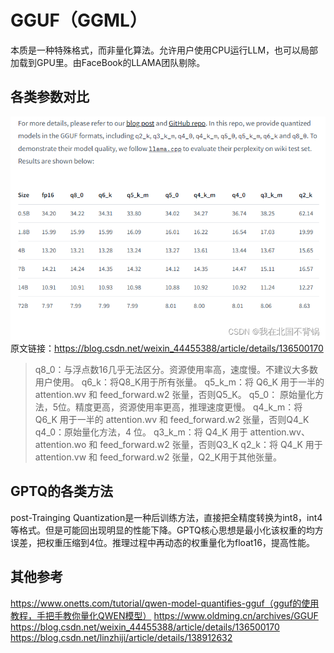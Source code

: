
# GGUF（GGML）
本质是一种特殊格式，而非量化算法。允许用户使用CPU运行LLM，也可以局部加载到GPU里。由FaceBook的LLAMA团队剔除。
## 各类参数对比
![alt text](image.png)
原文链接：https://blog.csdn.net/weixin_44455388/article/details/136500170

> q8_0：与浮点数16几乎无法区分。资源使用率高，速度慢。不建议大多数用户使用。
q6_k：将Q8_K用于所有张量。
q5_k_m：将 Q6_K 用于一半的 attention.wv 和 feed_forward.w2 张量，否则Q5_K。
q5_0： 原始量化方法，5位。精度更高，资源使用率更高，推理速度更慢。
q4_k_m：将 Q6_K 用于一半的 attention.wv 和 feed_forward.w2 张量，否则Q4_K
q4_0：原始量化方法，4 位。
q3_k_m：将 Q4_K 用于 attention.wv、attention.wo 和 feed_forward.w2 张量，否则Q3_K
q2_k：将 Q4_K 用于 attention.vw 和 feed_forward.w2 张量，Q2_K用于其他张量。


## GPTQ的各类方法
post-Trainging Quantization是一种后训练方法，直接把全精度转换为int8，int4等格式。但是可能回出现明显的性能下降。GPTQ核心思想是最小化该权重的均方误差，把权重压缩到4位。推理过程中再动态的权重量化为float16，提高性能。

## 其他参考
https://www.onetts.com/tutorial/qwen-model-quantifies-gguf（gguf的使用教程，手把手教你量化QWEN模型）
https://www.oldming.cn/archives/GGUF
https://blog.csdn.net/weixin_44455388/article/details/136500170
https://blog.csdn.net/linzhiji/article/details/138912632
